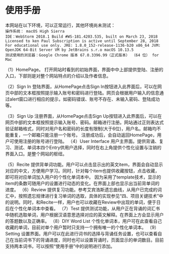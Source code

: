 # 使用手册
本网站在以下环境，可以正常运行，其他环境尚未测试：\
`操作系统： macOS High Sierra `\
`IDE：WebStorm 2018.1
		Build #WS-181.4203.535, built on March 23, 2018
		Licensed to ken Paul
		Subscription is active until September 28, 2018
		For educational use only.
		JRE: 1.8.0_152-release-1136-b20 x86_64
		JVM: OpenJDK 64-Bit Server VM by JetBrains s.r.o
		macOS 10.13.5 `\
`测试使用的浏览器：Google Chrome 版本 67.0.3396.99（正式版本） （64 位） for Mac`

（1）HomePage。
打开网站时看到的初始界面，界面中中上部提供登陆、注册的入口，下部则是对整个网站特点的介绍以及作者信息。

（2）Sign In
登陆界面，从HomePage点击Sign In按钮进入此界面后，可以在网页中部的文本框按照提示输入账号和密码进行登陆。网页会根据用户输入的信息通过alert窗口进行相应的提示，如密码错误、账号不存在、未输入密码、登陆成功等。

（3）Sign Up
注册界面，从HomePage点击Sign Up按钮进入此界面后，可以在网页中部的文本框按照提示输入账号、密码。邮箱进行注册。网站通过正则表达式验证邮箱格式，同时对用户名和密码的长度有限制(大于6位)，用户名。邮箱均不能重复，一个邮箱只能注册一个账号。
注册成功后，会自动返回HomePage，用户可使用注册的账号进行登陆。
（4）User Interface
用户主界面。提供背诵、复习、测试、单词本四个Entry供用户选择，同时在右上角提供个性化设置与注销的界面入口。是整个网站的枢纽。

（5）Recite
提供背单词功能。用户可以点击显示出的英文item，界面会自动显示对应的中文，方便用户学习。同时，针对每个item也提供收藏按钮，点击收藏，即可将对应单词加入用户的个性化单词本中。
因为采用了template技术，显示的item的条数可随用户的设置进行动态的变化。在界面上部也显示出当前背单词的进度。
（6）Review
提供复习功能。参考艾宾浩斯遗忘曲线，从用户已完成的词汇中，按照遗忘规律进行复习单词的选取，具体的实现参见“四、项目关键技术”中的说明。同时，和Recite一样，用户也可以收藏在Review中出现的单词，便于日后在个性化单词本中查看。
（7）Test
提供测试功能，从用户正在背诵的词汇书中随机选取单词，用户根据汉语意思选择对应的英文解释。在界面上方会显示用户的答题数以及正确率。
（8）DIY Word List
个性化单词本，用户可在此查看自己收藏的单词，目前对单个用户暂时只支持一个拥有唯一的个性化单词本。
（9）Setting
设置界面。用户可以在此进行词书的选择与背诵任务设置，也可以查看自己在当前词书下的背诵进度，同时也可以设置背诵时，页面显示的单词数目。目前支持两本词书，可以按照“使用手册”中的说明进行添加。
